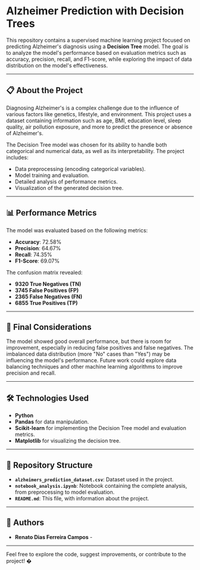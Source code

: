 # Alzheimer Prediction with Decision Trees

This repository contains a supervised machine learning project focused on predicting Alzheimer's diagnosis using a **Decision Tree** model. The goal is to analyze the model's performance based on evaluation metrics such as accuracy, precision, recall, and F1-score, while exploring the impact of data distribution on the model's effectiveness.

---

## 📋 About the Project

Diagnosing Alzheimer's is a complex challenge due to the influence of various factors like genetics, lifestyle, and environment. This project uses a dataset containing information such as age, BMI, education level, sleep quality, air pollution exposure, and more to predict the presence or absence of Alzheimer's.

The Decision Tree model was chosen for its ability to handle both categorical and numerical data, as well as its interpretability. The project includes:
- Data preprocessing (encoding categorical variables).
- Model training and evaluation.
- Detailed analysis of performance metrics.
- Visualization of the generated decision tree.

---

## 📊 Performance Metrics

The model was evaluated based on the following metrics:
- **Accuracy**: 72.58%
- **Precision**: 64.67%
- **Recall**: 74.35%
- **F1-Score**: 69.07%

The confusion matrix revealed:
- **9320 True Negatives (TN)**
- **3745 False Positives (FP)**
- **2365 False Negatives (FN)**
- **6855 True Positives (TP)**

---

## 🧠 Final Considerations

The model showed good overall performance, but there is room for improvement, especially in reducing false positives and false negatives. The imbalanced data distribution (more "No" cases than "Yes") may be influencing the model's performance. Future work could explore data balancing techniques and other machine learning algorithms to improve precision and recall.

---

## 🛠️ Technologies Used

- **Python**
- **Pandas** for data manipulation.
- **Scikit-learn** for implementing the Decision Tree model and evaluation metrics.
- **Matplotlib** for visualizing the decision tree.

---

## 📂 Repository Structure

- **`alzheimers_prediction_dataset.csv`**: Dataset used in the project.
- **`notebook_analysis.ipynb`**: Notebook containing the complete analysis, from preprocessing to model evaluation.
- **`README.md`**: This file, with information about the project.

---

## 👥 Authors

- **Renato Dias Ferreira Campos** - 

---

Feel free to explore the code, suggest improvements, or contribute to the project! �
